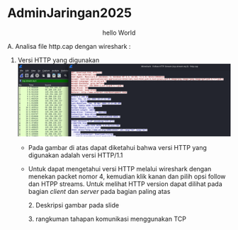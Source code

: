 # AdminJaringan2025
<p align="center">hello World</p>
<p>A. Analisa file http.cap dengan wireshark :</p>
<ol>
  <li>
      Versi HTTP yang digunakan
      <img src="./img/HTTP Version.png">
      <ul>
        <li>
            <p>Pada gambar di atas dapat diketahui bahwa versi HTTP yang digunakan adalah versi HTTP/1.1</p>
        </li>
        <li>
            <p>Untuk dapat mengetahui versi HTTP melalui wireshark dengan menekan packet nomor 4, kemudian klik kanan dan pilih opsi follow dan HTPP streams. Untuk melihat HTTP version dapat dilihat pada bagian <i>client</i> dan <i>server</i> pada bagian paling atas</p>
<p>2. Deskripsi gambar pada slide</p> 
<p>3. rangkuman tahapan komunikasi menggunakan TCP</p>
